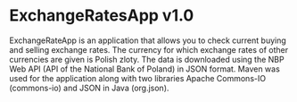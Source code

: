 # ExchangeRatesApp v1.0

ExchangeRateApp is an application that allows you to check current buying and selling exchange rates. 
The currency for which exchange rates of other currencies are given is Polish zloty. The data is downloaded 
using the NBP Web API (API of the National Bank of Poland) in JSON format. Maven was used for the application 
along with two libraries Apache Commons-IO (commons-io) and JSON in Java (org.json).
